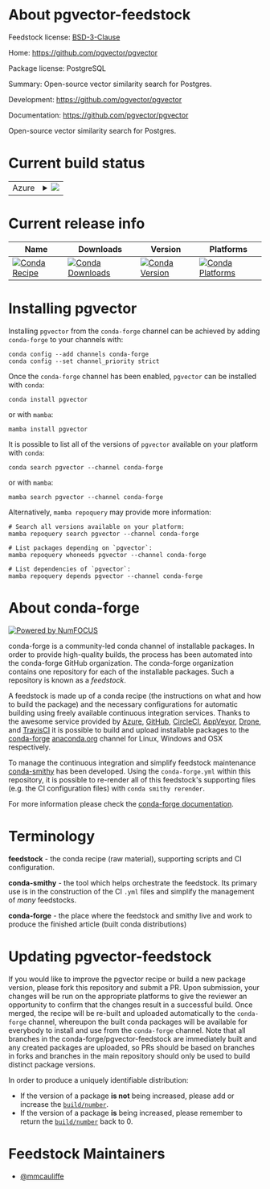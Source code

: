 About pgvector-feedstock
========================

Feedstock license: [BSD-3-Clause](https://github.com/conda-forge/pgvector-feedstock/blob/main/LICENSE.txt)

Home: https://github.com/pgvector/pgvector

Package license: PostgreSQL

Summary: Open-source vector similarity search for Postgres.

Development: https://github.com/pgvector/pgvector

Documentation: https://github.com/pgvector/pgvector

Open-source vector similarity search for Postgres.

Current build status
====================


<table>
    
  <tr>
    <td>Azure</td>
    <td>
      <details>
        <summary>
          <a href="https://dev.azure.com/conda-forge/feedstock-builds/_build/latest?definitionId=18265&branchName=main">
            <img src="https://dev.azure.com/conda-forge/feedstock-builds/_apis/build/status/pgvector-feedstock?branchName=main">
          </a>
        </summary>
        <table>
          <thead><tr><th>Variant</th><th>Status</th></tr></thead>
          <tbody><tr>
              <td>linux_64</td>
              <td>
                <a href="https://dev.azure.com/conda-forge/feedstock-builds/_build/latest?definitionId=18265&branchName=main">
                  <img src="https://dev.azure.com/conda-forge/feedstock-builds/_apis/build/status/pgvector-feedstock?branchName=main&jobName=linux&configuration=linux%20linux_64_" alt="variant">
                </a>
              </td>
            </tr><tr>
              <td>linux_aarch64</td>
              <td>
                <a href="https://dev.azure.com/conda-forge/feedstock-builds/_build/latest?definitionId=18265&branchName=main">
                  <img src="https://dev.azure.com/conda-forge/feedstock-builds/_apis/build/status/pgvector-feedstock?branchName=main&jobName=linux&configuration=linux%20linux_aarch64_" alt="variant">
                </a>
              </td>
            </tr><tr>
              <td>osx_64</td>
              <td>
                <a href="https://dev.azure.com/conda-forge/feedstock-builds/_build/latest?definitionId=18265&branchName=main">
                  <img src="https://dev.azure.com/conda-forge/feedstock-builds/_apis/build/status/pgvector-feedstock?branchName=main&jobName=osx&configuration=osx%20osx_64_" alt="variant">
                </a>
              </td>
            </tr><tr>
              <td>osx_arm64</td>
              <td>
                <a href="https://dev.azure.com/conda-forge/feedstock-builds/_build/latest?definitionId=18265&branchName=main">
                  <img src="https://dev.azure.com/conda-forge/feedstock-builds/_apis/build/status/pgvector-feedstock?branchName=main&jobName=osx&configuration=osx%20osx_arm64_" alt="variant">
                </a>
              </td>
            </tr><tr>
              <td>win_64</td>
              <td>
                <a href="https://dev.azure.com/conda-forge/feedstock-builds/_build/latest?definitionId=18265&branchName=main">
                  <img src="https://dev.azure.com/conda-forge/feedstock-builds/_apis/build/status/pgvector-feedstock?branchName=main&jobName=win&configuration=win%20win_64_" alt="variant">
                </a>
              </td>
            </tr>
          </tbody>
        </table>
      </details>
    </td>
  </tr>
</table>

Current release info
====================

| Name | Downloads | Version | Platforms |
| --- | --- | --- | --- |
| [![Conda Recipe](https://img.shields.io/badge/recipe-pgvector-green.svg)](https://anaconda.org/conda-forge/pgvector) | [![Conda Downloads](https://img.shields.io/conda/dn/conda-forge/pgvector.svg)](https://anaconda.org/conda-forge/pgvector) | [![Conda Version](https://img.shields.io/conda/vn/conda-forge/pgvector.svg)](https://anaconda.org/conda-forge/pgvector) | [![Conda Platforms](https://img.shields.io/conda/pn/conda-forge/pgvector.svg)](https://anaconda.org/conda-forge/pgvector) |

Installing pgvector
===================

Installing `pgvector` from the `conda-forge` channel can be achieved by adding `conda-forge` to your channels with:

```
conda config --add channels conda-forge
conda config --set channel_priority strict
```

Once the `conda-forge` channel has been enabled, `pgvector` can be installed with `conda`:

```
conda install pgvector
```

or with `mamba`:

```
mamba install pgvector
```

It is possible to list all of the versions of `pgvector` available on your platform with `conda`:

```
conda search pgvector --channel conda-forge
```

or with `mamba`:

```
mamba search pgvector --channel conda-forge
```

Alternatively, `mamba repoquery` may provide more information:

```
# Search all versions available on your platform:
mamba repoquery search pgvector --channel conda-forge

# List packages depending on `pgvector`:
mamba repoquery whoneeds pgvector --channel conda-forge

# List dependencies of `pgvector`:
mamba repoquery depends pgvector --channel conda-forge
```


About conda-forge
=================

[![Powered by
NumFOCUS](https://img.shields.io/badge/powered%20by-NumFOCUS-orange.svg?style=flat&colorA=E1523D&colorB=007D8A)](https://numfocus.org)

conda-forge is a community-led conda channel of installable packages.
In order to provide high-quality builds, the process has been automated into the
conda-forge GitHub organization. The conda-forge organization contains one repository
for each of the installable packages. Such a repository is known as a *feedstock*.

A feedstock is made up of a conda recipe (the instructions on what and how to build
the package) and the necessary configurations for automatic building using freely
available continuous integration services. Thanks to the awesome service provided by
[Azure](https://azure.microsoft.com/en-us/services/devops/), [GitHub](https://github.com/),
[CircleCI](https://circleci.com/), [AppVeyor](https://www.appveyor.com/),
[Drone](https://cloud.drone.io/welcome), and [TravisCI](https://travis-ci.com/)
it is possible to build and upload installable packages to the
[conda-forge](https://anaconda.org/conda-forge) [anaconda.org](https://anaconda.org/)
channel for Linux, Windows and OSX respectively.

To manage the continuous integration and simplify feedstock maintenance
[conda-smithy](https://github.com/conda-forge/conda-smithy) has been developed.
Using the ``conda-forge.yml`` within this repository, it is possible to re-render all of
this feedstock's supporting files (e.g. the CI configuration files) with ``conda smithy rerender``.

For more information please check the [conda-forge documentation](https://conda-forge.org/docs/).

Terminology
===========

**feedstock** - the conda recipe (raw material), supporting scripts and CI configuration.

**conda-smithy** - the tool which helps orchestrate the feedstock.
                   Its primary use is in the construction of the CI ``.yml`` files
                   and simplify the management of *many* feedstocks.

**conda-forge** - the place where the feedstock and smithy live and work to
                  produce the finished article (built conda distributions)


Updating pgvector-feedstock
===========================

If you would like to improve the pgvector recipe or build a new
package version, please fork this repository and submit a PR. Upon submission,
your changes will be run on the appropriate platforms to give the reviewer an
opportunity to confirm that the changes result in a successful build. Once
merged, the recipe will be re-built and uploaded automatically to the
`conda-forge` channel, whereupon the built conda packages will be available for
everybody to install and use from the `conda-forge` channel.
Note that all branches in the conda-forge/pgvector-feedstock are
immediately built and any created packages are uploaded, so PRs should be based
on branches in forks and branches in the main repository should only be used to
build distinct package versions.

In order to produce a uniquely identifiable distribution:
 * If the version of a package **is not** being increased, please add or increase
   the [``build/number``](https://docs.conda.io/projects/conda-build/en/latest/resources/define-metadata.html#build-number-and-string).
 * If the version of a package **is** being increased, please remember to return
   the [``build/number``](https://docs.conda.io/projects/conda-build/en/latest/resources/define-metadata.html#build-number-and-string)
   back to 0.

Feedstock Maintainers
=====================

* [@mmcauliffe](https://github.com/mmcauliffe/)

